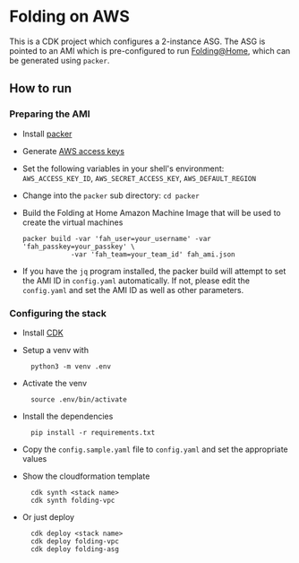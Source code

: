 
# Folding on AWS

This is a CDK project which configures a 2-instance ASG. The ASG is pointed to an AMI which is pre-configured to run [Folding@Home](https://foldingathome.org/), which can be generated using `packer`.

## How to run

### Preparing the AMI

- Install [packer](https://www.packer.io/intro/getting-started/install.html)
- Generate [AWS access keys](https://docs.aws.amazon.com/IAM/latest/UserGuide/id_credentials_access-keys.html#Using_CreateAccessKey)
- Set the following variables in your shell's environment: `AWS_ACCESS_KEY_ID`, `AWS_SECRET_ACCESS_KEY`, `AWS_DEFAULT_REGION`
- Change into the `packer` sub directory: `cd packer`
- Build the Folding at Home Amazon Machine Image that will be used to create the virtual machines
      
      packer build -var 'fah_user=your_username' -var 'fah_passkey=your_passkey' \
                  -var 'fah_team=your_team_id' fah_ami.json

- If you have the `jq` program installed, the packer build will attempt to set the AMI ID in `config.yaml` automatically. If not, please edit the `config.yaml` and set the AMI ID as well as other parameters.

### Configuring the stack

- Install [CDK](https://docs.aws.amazon.com/cdk/latest/guide/getting_started.html#python)
- Setup a venv with 
        
        python3 -m venv .env
        
- Activate the venv

        source .env/bin/activate

- Install the dependencies

        pip install -r requirements.txt

- Copy the `config.sample.yaml` file to `config.yaml` and set the appropriate values
- Show the cloudformation template

        cdk synth <stack name>
        cdk synth folding-vpc

- Or just deploy 
 
        cdk deploy <stack name>
        cdk deploy folding-vpc
        cdk deploy folding-asg
